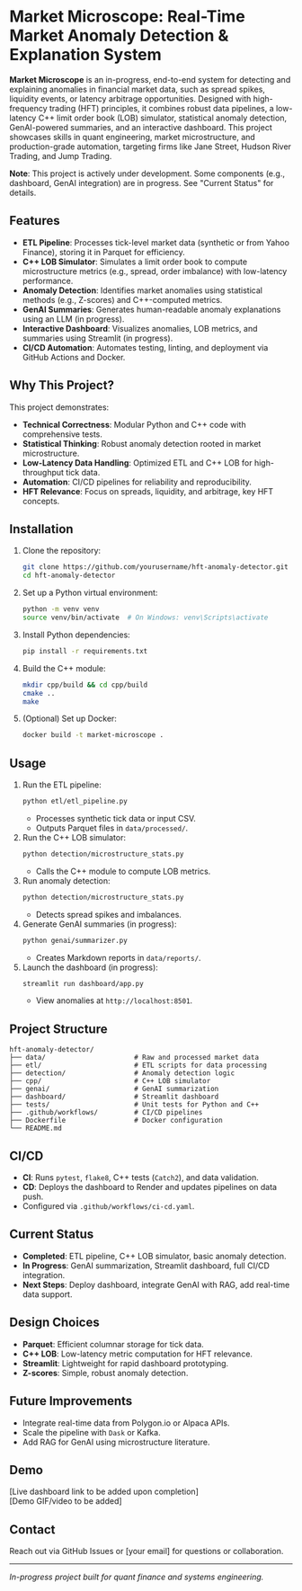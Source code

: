 # Market Microscope: Real-Time Market Anomaly Detection & Explanation System

**Market Microscope** is an in-progress, end-to-end system for detecting and explaining anomalies in financial market data, such as spread spikes, liquidity events, or latency arbitrage opportunities. Designed with high-frequency trading (HFT) principles, it combines robust data pipelines, a low-latency C++ limit order book (LOB) simulator, statistical anomaly detection, GenAI-powered summaries, and an interactive dashboard. This project showcases skills in quant engineering, market microstructure, and production-grade automation, targeting firms like Jane Street, Hudson River Trading, and Jump Trading.

**Note**: This project is actively under development. Some components (e.g., dashboard, GenAI integration) are in progress. See "Current Status" for details.

## Features
- **ETL Pipeline**: Processes tick-level market data (synthetic or from Yahoo Finance), storing it in Parquet for efficiency.
- **C++ LOB Simulator**: Simulates a limit order book to compute microstructure metrics (e.g., spread, order imbalance) with low-latency performance.
- **Anomaly Detection**: Identifies market anomalies using statistical methods (e.g., Z-scores) and C++-computed metrics.
- **GenAI Summaries**: Generates human-readable anomaly explanations using an LLM (in progress).
- **Interactive Dashboard**: Visualizes anomalies, LOB metrics, and summaries using Streamlit (in progress).
- **CI/CD Automation**: Automates testing, linting, and deployment via GitHub Actions and Docker.

## Why This Project?
This project demonstrates:
- **Technical Correctness**: Modular Python and C++ code with comprehensive tests.
- **Statistical Thinking**: Robust anomaly detection rooted in market microstructure.
- **Low-Latency Data Handling**: Optimized ETL and C++ LOB for high-throughput tick data.
- **Automation**: CI/CD pipelines for reliability and reproducibility.
- **HFT Relevance**: Focus on spreads, liquidity, and arbitrage, key HFT concepts.

## Installation
1. Clone the repository:
   ```bash
   git clone https://github.com/yourusername/hft-anomaly-detector.git
   cd hft-anomaly-detector
   ```
2. Set up a Python virtual environment:
   ```bash
   python -m venv venv
   source venv/bin/activate  # On Windows: venv\Scripts\activate
   ```
3. Install Python dependencies:
   ```bash
   pip install -r requirements.txt
   ```
4. Build the C++ module:
   ```bash
   mkdir cpp/build && cd cpp/build
   cmake ..
   make
   ```
5. (Optional) Set up Docker:
   ```bash
   docker build -t market-microscope .
   ```

## Usage
1. Run the ETL pipeline:
   ```bash
   python etl/etl_pipeline.py
   ```
   - Processes synthetic tick data or input CSV.
   - Outputs Parquet files in `data/processed/`.
2. Run the C++ LOB simulator:
   ```bash
   python detection/microstructure_stats.py
   ```
   - Calls the C++ module to compute LOB metrics.
3. Run anomaly detection:
   ```bash
   python detection/microstructure_stats.py
   ```
   - Detects spread spikes and imbalances.
4. Generate GenAI summaries (in progress):
   ```bash
   python genai/summarizer.py
   ```
   - Creates Markdown reports in `data/reports/`.
5. Launch the dashboard (in progress):
   ```bash
   streamlit run dashboard/app.py
   ```
   - View anomalies at `http://localhost:8501`.

## Project Structure
```
hft-anomaly-detector/
├── data/                      # Raw and processed market data
├── etl/                       # ETL scripts for data processing
├── detection/                 # Anomaly detection logic
├── cpp/                       # C++ LOB simulator
├── genai/                     # GenAI summarization
├── dashboard/                 # Streamlit dashboard
├── tests/                     # Unit tests for Python and C++
├── .github/workflows/         # CI/CD pipelines
├── Dockerfile                 # Docker configuration
└── README.md
```

## CI/CD
- **CI**: Runs `pytest`, `flake8`, C++ tests (`Catch2`), and data validation.
- **CD**: Deploys the dashboard to Render and updates pipelines on data push.
- Configured via `.github/workflows/ci-cd.yaml`.

## Current Status
- **Completed**: ETL pipeline, C++ LOB simulator, basic anomaly detection.
- **In Progress**: GenAI summarization, Streamlit dashboard, full CI/CD integration.
- **Next Steps**: Deploy dashboard, integrate GenAI with RAG, add real-time data support.

## Design Choices
- **Parquet**: Efficient columnar storage for tick data.
- **C++ LOB**: Low-latency metric computation for HFT relevance.
- **Streamlit**: Lightweight for rapid dashboard prototyping.
- **Z-scores**: Simple, robust anomaly detection.

## Future Improvements
- Integrate real-time data from Polygon.io or Alpaca APIs.
- Scale the pipeline with `Dask` or Kafka.
- Add RAG for GenAI using microstructure literature.

## Demo
[Live dashboard link to be added upon completion]  
[Demo GIF/video to be added]

## Contact
Reach out via GitHub Issues or [your email] for questions or collaboration.

---
*In-progress project built for quant finance and systems engineering.*
